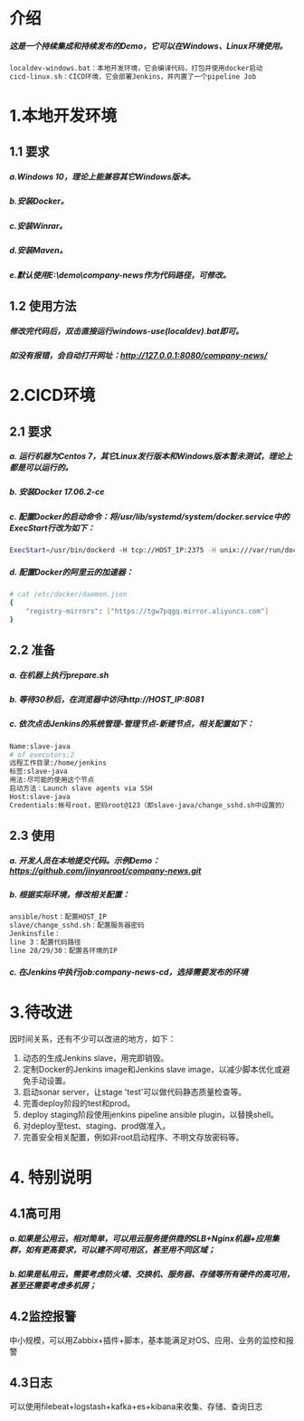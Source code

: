 # 介绍
##### 这是一个持续集成和持续发布的Demo，它可以在Windows、Linux环境使用。
```Bash
localdev-windows.bat：本地开发环境，它会编译代码，打包并使用docker启动
cicd-linux.sh：CICD环境，它会部署Jenkins，并内置了一个pipeline Job
```

# 1.本地开发环境
## 1.1 要求
##### a.Windows 10，理论上能兼容其它Windows版本。
##### b.安装Docker。
##### c.安装Winrar。
##### d.安装Maven。
##### e.默认使用E:\demo\company-news作为代码路径，可修改。

## 1.2 使用方法
##### 修改完代码后，双击直接运行windows-use(localdev).bat即可。
##### 如没有报错，会自动打开网址：http://127.0.0.1:8080/company-news/

# 2.CICD环境
## 2.1 要求
##### a. 运行机器为Centos 7，其它Linux发行版本和Windows版本暂未测试，理论上都是可以运行的。
##### b. 安装Docker 17.06.2-ce
##### c. 配置Docker的启动命令：将/usr/lib/systemd/system/docker.service中的ExecStart行改为如下：
```Bash
ExecStart=/usr/bin/dockerd -H tcp://HOST_IP:2375 -H unix:///var/run/docker.sock
```
##### d. 配置Docker的阿里云的加速器：
```Bash
# cat /etc/docker/daemon.json
{
    "registry-mirrors": ["https://tgw7pqgq.mirror.aliyuncs.com"]
}
```
    
## 2.2 准备
##### a. 在机器上执行prepare.sh
##### b. 等待30秒后，在浏览器中访问http://HOST_IP:8081
##### c. 依次点击Jenkins的系统管理-管理节点-新建节点，相关配置如下：
```Bash
Name:slave-java
# of executors:2
远程工作目录:/home/jenkins
标签:slave-java
用法:尽可能的使用这个节点
启动方法：Launch slave agents via SSH
Host:slave-java
Credentials:帐号root，密码root@123（即slave-java/change_sshd.sh中设置的）
```
  
## 2.3 使用
##### a. 开发人员在本地提交代码。示例Demo：https://github.com/jinyanroot/company-news.git
##### b. 根据实际环境，修改相关配置：
```Bash
ansible/host：配置HOST_IP
slave/change_sshd.sh：配置服务器密码
Jenkinsfile：
line 3：配置代码路径
line 28/29/30：配置各环境的IP
```
##### c. 在Jenkins中执行job:company-news-cd，选择需要发布的环境

# 3.待改进
因时间关系，还有不少可以改进的地方，如下：
1. 动态的生成Jenkins slave，用完即销毁。
2. 定制Docker的Jenkins image和Jenkins slave image，以减少脚本优化或避免手动设置。
3. 启动sonar server，让stage 'test'可以做代码静态质量检查等。
4. 完善deploy阶段的test和prod。
5. deploy staging阶段使用jenkins pipeline ansible plugin，以替换shell。
6. 对deploy至test、staging、prod做准入。
7. 完善安全相关配置，例如非root启动程序、不明文存放密码等。

# 4. 特别说明
## 4.1高可用
#####  a.如果是公用云，相对简单，可以用云服务提供商的SLB+Nginx机器+应用集群，如有更高要求，可以建不同可用区，甚至用不同区域；
##### b.如果是私用云，需要考虑防火墙、交换机、服务器、存储等所有硬件的高可用，甚至还需要考虑多机房；
## 4.2监控报警
中小规模，可以用Zabbix+插件+脚本，基本能满足对OS、应用、业务的监控和报警
## 4.3日志
可以使用filebeat+logstash+kafka+es+kibana来收集、存储、查询日志


